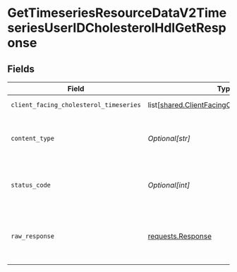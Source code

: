 # GetTimeseriesResourceDataV2TimeseriesUserIDCholesterolHdlGetResponse


## Fields

| Field                                                                                                          | Type                                                                                                           | Required                                                                                                       | Description                                                                                                    |
| -------------------------------------------------------------------------------------------------------------- | -------------------------------------------------------------------------------------------------------------- | -------------------------------------------------------------------------------------------------------------- | -------------------------------------------------------------------------------------------------------------- |
| `client_facing_cholesterol_timeseries`                                                                         | list[[shared.ClientFacingCholesterolTimeseries](undefined/models/shared/clientfacingcholesteroltimeseries.md)] | :heavy_minus_sign:                                                                                             | Successful Response                                                                                            |
| `content_type`                                                                                                 | *Optional[str]*                                                                                                | :heavy_check_mark:                                                                                             | HTTP response content type for this operation                                                                  |
| `status_code`                                                                                                  | *Optional[int]*                                                                                                | :heavy_check_mark:                                                                                             | HTTP response status code for this operation                                                                   |
| `raw_response`                                                                                                 | [requests.Response](https://requests.readthedocs.io/en/latest/api/#requests.Response)                          | :heavy_minus_sign:                                                                                             | Raw HTTP response; suitable for custom response parsing                                                        |